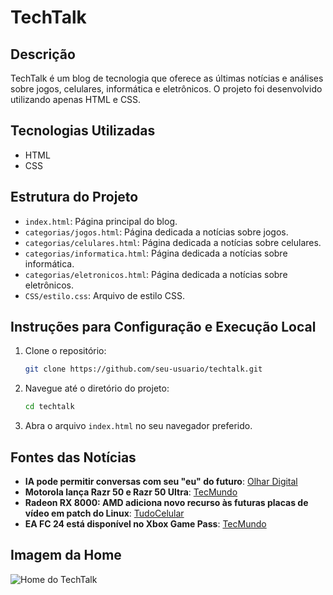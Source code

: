 # TechTalk

## Descrição
TechTalk é um blog de tecnologia que oferece as últimas notícias e análises sobre jogos, celulares, informática e eletrônicos. O projeto foi desenvolvido utilizando apenas HTML e CSS.

## Tecnologias Utilizadas
- HTML
- CSS

## Estrutura do Projeto
- `index.html`: Página principal do blog.
- `categorias/jogos.html`: Página dedicada a notícias sobre jogos.
- `categorias/celulares.html`: Página dedicada a notícias sobre celulares.
- `categorias/informatica.html`: Página dedicada a notícias sobre informática.
- `categorias/eletronicos.html`: Página dedicada a notícias sobre eletrônicos.
- `CSS/estilo.css`: Arquivo de estilo CSS.

## Instruções para Configuração e Execução Local
1. Clone o repositório:
    ```bash
    git clone https://github.com/seu-usuario/techtalk.git
    ```
2. Navegue até o diretório do projeto:
    ```bash
    cd techtalk
    ```
3. Abra o arquivo `index.html` no seu navegador preferido.

## Fontes das Notícias
- **IA pode permitir conversas com seu "eu" do futuro**: [Olhar Digital](https://olhardigital.com.br/2024/06/24/pro/ia-pode-permitir-conversas-com-seu-eu-do-futuro/)
- **Motorola lança Razr 50 e Razr 50 Ultra**: [TecMundo](https://www.tecmundo.com.br/dispositivos-moveis/286318-motorola-lanca-dobraveis-razr-50-razr-50-ultra-tela-gigante-primeiras-impressoes.htm)
- **Radeon RX 8000: AMD adiciona novo recurso às futuras placas de vídeo em patch do Linux**: [TudoCelular](https://www.tudocelular.com/curiosidade/noticias/n222815/amd-radeon-rx-8000-placas-video-patch-linux.html)
- **EA FC 24 está disponível no Xbox Game Pass**: [TecMundo](https://www.tecmundo.com.br/voxel/286325-ea-fc-24-disponivel-xbox-game-pass-veja-jogar.htm)

## Imagem da Home
![Home do TechTalk](Imagens/Home.png)

